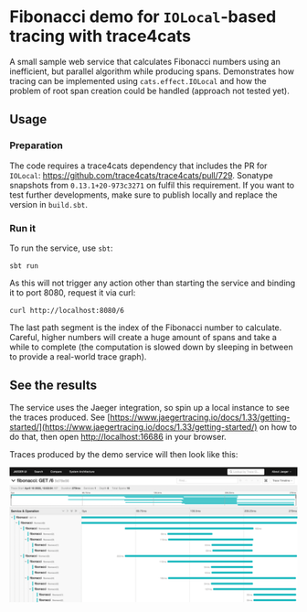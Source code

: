 # Fibonacci demo for `IOLocal`-based tracing with trace4cats

A small sample web service that calculates Fibonacci numbers using an inefficient, but parallel algorithm while producing
spans. Demonstrates how tracing can be implemented using `cats.effect.IOLocal` and how the problem of root span creation could be handled (approach not tested yet).

## Usage

### Preparation

The code requires a trace4cats dependency that includes the PR for `IOLocal`: https://github.com/trace4cats/trace4cats/pull/729.
Sonatype snapshots from `0.13.1+20-973c3271` on fulfil this requirement. If you want to test further developments, make sure to publish locally and replace the version in `build.sbt`.

### Run it

To run the service, use `sbt`:

```shell
sbt run
```

As this will not trigger any action other than starting the service and binding it to port 8080, request it via curl:

```shell
curl http://localhost:8080/6
```

The last path segment is the index of the Fibonacci number to calculate. Careful, higher numbers will create a huge amount of spans
and take a while to complete (the computation is slowed down by sleeping in between to provide a real-world trace graph).

## See the results

The service uses the Jaeger integration, so spin up a local instance to see the traces produced. See [https://www.jaegertracing.io/docs/1.33/getting-started/](https://www.jaegertracing.io/docs/1.33/getting-started/) on how to do that, then open [http://localhost:16686](http://localhost:16686) in your browser.

Traces produced by the demo service will then look like this:

![Jaeger screenshot](docs/screenshot-jaeger.png)
